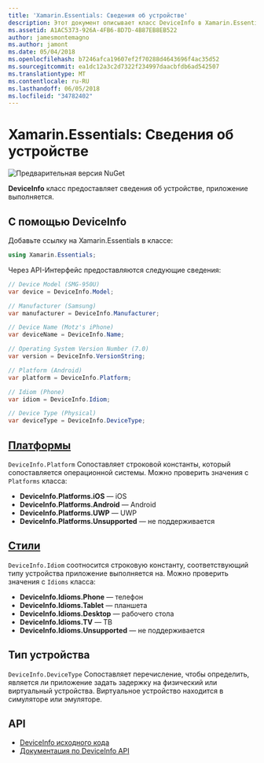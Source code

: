 ```yaml
---
title: 'Xamarin.Essentials: Сведения об устройстве'
description: Этот документ описывает класс DeviceInfo в Xamarin.Essentials, который предоставляет сведения об устройстве, что приложение работает.
ms.assetid: A1AC5373-926A-4FB6-8D7D-4B87EB8EB522
author: jamesmontemagno
ms.author: jamont
ms.date: 05/04/2018
ms.openlocfilehash: b7246afca19607ef2f70288d4643696f4ac35d52
ms.sourcegitcommit: ea1dc12a3c2d7322f234997daacbfdb6ad542507
ms.translationtype: MT
ms.contentlocale: ru-RU
ms.lasthandoff: 06/05/2018
ms.locfileid: "34782402"
---
```

# <a name="xamarinessentials-device-information"></a>Xamarin.Essentials: Сведения об устройстве

![Предварительная версия NuGet](~/media/shared/pre-release.png)

**DeviceInfo** класс предоставляет сведения об устройстве, приложение выполняется.

## <a name="using-deviceinfo"></a>С помощью DeviceInfo

Добавьте ссылку на Xamarin.Essentials в классе:

```csharp
using Xamarin.Essentials;
```

Через API-Интерфейс предоставляются следующие сведения:

```csharp
// Device Model (SMG-950U)
var device = DeviceInfo.Model;

// Manufacturer (Samsung)
var manufacturer = DeviceInfo.Manufacturer;

// Device Name (Motz's iPhone)
var deviceName = DeviceInfo.Name;

// Operating System Version Number (7.0)
var version = DeviceInfo.VersionString;

// Platform (Android)
var platform = DeviceInfo.Platform;

// Idiom (Phone)
var idiom = DeviceInfo.Idiom;

// Device Type (Physical)
var deviceType = DeviceInfo.DeviceType;
```

## <a name="platformsxrefxamarinessentialsdeviceinfoplatforms"></a>[Платформы](xref:Xamarin.Essentials.DeviceInfo.Platforms)

`DeviceInfo.Platform` Сопоставляет строковой константы, который сопоставляется операционной системы. Можно проверить значения с `Platforms` класса:

- **DeviceInfo.Platforms.iOS** — iOS
- **DeviceInfo.Platforms.Android** — Android
- **DeviceInfo.Platforms.UWP** — UWP
- **DeviceInfo.Platforms.Unsupported** — не поддерживается

## <a name="idiomsxrefxamarinessentialsdeviceinfoidioms"></a>[Стили](xref:Xamarin.Essentials.DeviceInfo.Idioms)

`DeviceInfo.Idiom` соотносится строковую константу, соответствующий типу устройства приложение выполняется на. Можно проверить значения с `Idioms` класса:

- **DeviceInfo.Idioms.Phone** — телефон
- **DeviceInfo.Idioms.Tablet** — планшета
- **DeviceInfo.Idioms.Desktop** — рабочего стола
- **DeviceInfo.Idioms.TV** — ТВ
- **DeviceInfo.Idioms.Unsupported** — не поддерживается

## <a name="device-type"></a>Тип устройства

`DeviceInfo.DeviceType` Сопоставляет перечисление, чтобы определить, является ли приложение задать задержку на физический или виртуальный устройства. Виртуальное устройство находится в симуляторе или эмуляторе.

## <a name="api"></a>API

- [DeviceInfo исходного кода](https://github.com/xamarin/Essentials/tree/master/Xamarin.Essentials/DeviceInfo)
- [Документация по DeviceInfo API](xref:Xamarin.Essentials.DeviceInfo)
